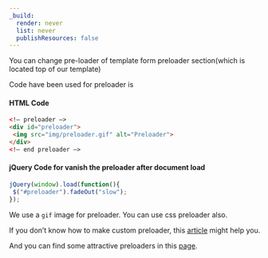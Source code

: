 ```yaml
---
_build:
  render: never
  list: never
  publishResources: false
---
```



You can change pre-loader of template form preloader section(which is located top of our template)

Code have been used for preloader is

#### HTML Code

```html
<!– preloader –>
<div id="preloader">
 <img src="img/preloader.gif" alt="Preloader">
</div>
<!– end preloader –>
```

#### jQuery Code for vanish the preloader after document load

```js
jQuery(window).load(function(){
 $("#preloader").fadeOut("slow");
});
```

We use a `gif` image for preloader. You can use css preloader also.

If you don’t know how to make custom preloader, this [article](https://ihatetomatoes.net/create-custom-preloading-screen/) might help you.

And you can find some attractive preloaders in this [page](http://tobiasahlin.com/spinkit/).
